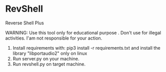 # RevShell
Reverse Shell Plus

WARNING: Use this tool only for educational purpose . Don't use for illegal activities. I'am not responsible for your action.

1. Install requirements with: pip3 install -r requirements.txt and install the library "libportaudio2" only on linux
2. Run server.py on your machine.
3. Run revshell.py on target machine.
